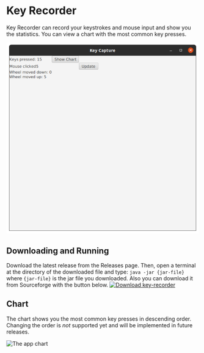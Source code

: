# Key Recorder
Key Recorder can record your keystrokes and mouse input and show you the statistics.
You can view a chart with the most common key presses.

![The app chart](images/app.png)

## Downloading and Running
Download the latest release from the Releases page. Then, open a terminal at the directory of the
downloaded file and type:
```java -jar {jar-file}```
where `{jar-file}` is the jar file you downloaded.
Also you can download it from Sourceforge with the button below.
[![Download key-recorder](https://a.fsdn.com/con/app/sf-download-button)](https://sourceforge.net/projects/key-recorder/files/latest/download)

## Chart
The chart shows you the most common key presses in descending order.
Changing the order is *not* supported yet and will be implemented in future releases.

![The app chart](images/chart.png)
